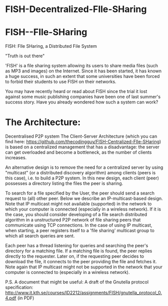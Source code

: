 FISH-Decentralized-FIle-SHaring
===============================

FISH--FIle-SHaring
==================

FISH: FIle SHaring, a Distributed File System

"Truth is out there"

'FISH' is a file sharing system allowing its users to share media files (such as MP3 and images) on the Internet. Since it has been started, it has known a huge success, in such an extent that some universities have been forced to forbid their students to use FISH on their networks.

You may have recently heard or read about FISH since the trial it lost against some music publishing companies have been one of last summer's success story. Have you already wondered how such a system can work?

The Architecture: 
===
Decentralised P2P system
The Client-Server Architecture (which you can find here: https://github.com/thecodingguy/FISH-Centralized-FIle-SHaring) is based on a centralized management that has a disadvantage: the server can get overloaded and become a bottleneck, as the number of clients increases.

An alternative design is to remove the need for a centralized server by using "multicast" (or a distributed discovery algorithm) among clients (peers is this case), i.e. to build a P2P system. In this new design, each client (peer) possesses a directory listing the files the peer is sharing. 

To search for a file specified by the User, the peer should send a search request to (all) other peer. Below we describe an IP-multicast-based design. Note that IP multicast might not available (supported) in the network to which your computer is connected (especially in a wireless network). If it is the case, you should consider developing of a file search distributed algorithm in a unstructured P2P network of file sharing peers that communicate using TCP connections. In the case of using IP multicast, when starting, a peer registers itself to a 'file sharing' multicast group to which all search queries are sent. 

Each peer has a thread listening for queries and searching the peer's directory for a matching file. If a matching file is found, the peer replies directly to the requester. Later on, if the requesting peer decides to download the file, it connects to the peer providing the file and fetches it. Note again that IP multicast might not be supported in the network that your computer is connected to (especially in a wireless network).

P.S. A document that might be useful:  A draft of the Gnutella protocol specification: http://www.it.kth.se/courses/ID2212/assignments/FISH/gnutella_protocol_0.4.pdf (in PDF)
